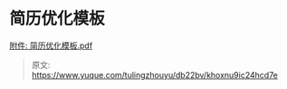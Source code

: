 # 简历优化模板

[附件: 简历优化模板.pdf](./attachments/Mgfh2QAUVYesnPel/简历优化模板.pdf)


> 原文: <https://www.yuque.com/tulingzhouyu/db22bv/khoxnu9ic24hcd7e>